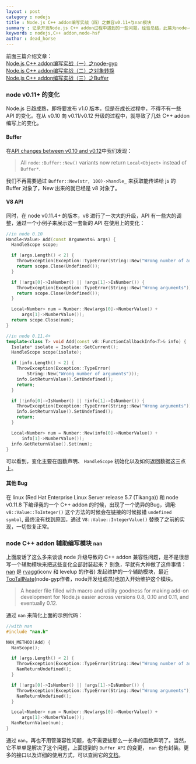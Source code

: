 ```yaml
---
layout : post
category : nodejs 
title : Node.js C++ addon编写实战（四）之兼容v0.11+与nan模块
summary : 记录开发Node.js C++ addon过程中遇到的一些问题，经验总结，此篇为node-gyp的介绍。   
keywords : nodejs,C++ addon,node-hsf
author : dead_horse
---
```


前面三篇介绍文章：  
[Node.js C++ addon编写实战（一）之node-gyp](/nodejs/2012/10/08/c_addon_in_nodejs_node_gyp.html)   
[Node.js C++ addon编写实战（二）之对象转换 ](/nodejs/2012/10/09/c_addon_in_nodejs_object.html)   
[Node.js C++ addon编写实战（三）之Buffer](/nodejs/2012/10/10/c_addon_in_nodejs_buffer.html)   

### node v0.11+ 的变化  
Node.js 日趋成熟，即将要发布 v1.0 版本，但是在成长过程中，不得不有一些 API 的变化。在从 v0.10 向 v0.11/v0.12 升级的过程中，就导致了几处 C++ addon 编写上的变化。  

#### Buffer  
在[API changes between v0.10 and v0.12](https://github.com/joyent/node/wiki/API-changes-between-v0.10-and-v0.12)中我们发现： 
  > All `node::Buffer::New()` variants now return `Local<Object>` instead of `Buffer*`.  

我们不再需要通过 `Buffer::New(str, 100)->handle_` 来获取能传递给 js 的 Buffer 对象了，New 出来的就已经是 v8 对象了。   

#### V8 API  
同时，在 node v0.11.4+ 的版本，v8 进行了一次大的升级，API 有一些大的调整，通过一个小例子来展示这一套新的 API 在使用上的变化：   


```c++
//in node 0.10
Handle<Value> Add(const Arguments& args) {
  HandleScope scope;

  if (args.Length() < 2) {
    ThrowException(Exception::TypeError(String::New("Wrong number of arguments")));
    return scope.Close(Undefined());
  }

  if (!args[0]->IsNumber() || !args[1]->IsNumber()) {
    ThrowException(Exception::TypeError(String::New("Wrong arguments")));
    return scope.Close(Undefined());
  }

  Local<Number> num = Number::New(args[0]->NumberValue() +
      args[1]->NumberValue());
  return scope.Close(num);
}

//in node 0.11.4+  
template<class T> void Add(const v8::FunctionCallbackInfo<T>& info) {
  Isolate* isolate = Isolate::GetCurrent();
  HandleScope scope(isolate);

  if (info.Length() < 2) {
    ThrowException(Exception::TypeError(
        String::New("Wrong number of arguments")));
    info.GetReturnValue().SetUndefined();
    return;
  }

  if (!info[0]->IsNumber() || !info[1]->IsNumber()) {
    ThrowException(Exception::TypeError(String::New("Wrong arguments")));
    info.GetReturnValue().SetUndefined();
    return;
  }

  Local<Number> num = Number::New(info[0]->NumberValue() +
      info[1]->NumberValue());
  info.GetReturnValue().Set(num);
}
```

可以看到，变化主要在函数声明、 `HandleScope` 初始化以及如何返回数据这三点上。

#### 其他 Bug  
在 linux (Red Hat Enterprise Linux Server release 5.7 (Tikanga)) 和 node v0.11.8 下编译我的一个 C++ addon 的时候，出现了一个诡异的Bug，调用: `v8::Value::ToInteger()` 这个方法的时候会在链接的时候报错 `undefined symbol`, 最终没有找到原因，通过 `V8::Value::IntegerValue()` 替换了之前的实现，一切恢复正常。   


### node C++ addon 辅助编写模块 `nan`  
上面废话了这么多来谈谈 node 升级导致的 C++ addon 兼容性问题，是不是很想写一个辅助模块来把这些变化全部封装起来？ 别急，早就有大神做了这件事情：[nan](https://github.com/rvagg/nan) 是 [rvagg](https://github.com/rvagg)(iconv 和 levelup 的作者) 发起维护的一个辅助模块，最近[TooTallNate](https://github.com/TooTallNate)(node-gyp作者，node开发组成员)也加入开始维护这个模块。  
  
  >A header file filled with macro and utility goodness for making add-on development for Node.js easier across versions 0.8, 0.10 and 0.11, and eventually 0.12.

通过 `nan` 来简化上面的示例代码：  

```c++
//with nan
#include "nan.h"

NAN_METHOD(Add) {
  NanScope();

  if (args.Length() < 2) {
    ThrowException(Exception::TypeError(String::New("Wrong number of arguments")));
    NanReturnUndefined();
  }

  if (!args[0]->IsNumber() || !args[1]->IsNumber()) {
    ThrowException(Exception::TypeError(String::New("Wrong arguments")));
    NanReturnUndefined();
  }

  Local<Number> num = Number::New(args[0]->NumberValue() +
      args[1]->NumberValue());
  NanReturnValue(num);
}
```

通过 `nan`，再也不用管兼容性问题，也不需要些那么一长串的函数声明了。当然，它不单单是解决了这个问题，上面提到的 `Buffer API` 的变更， `nan` 也有封装。更多的接口以及详细的使用方式，可以查阅它的[文档](https://github.com/rvagg/nan)。

